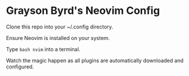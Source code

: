 # Grayson Byrd's Neovim Config

Clone this repo into your ~/.config directory.

Ensure Neovim is installed on your system.

Type ```bash nvim``` into a terminal.

Watch the magic happen as all plugins are automatically downloaded and configured.
